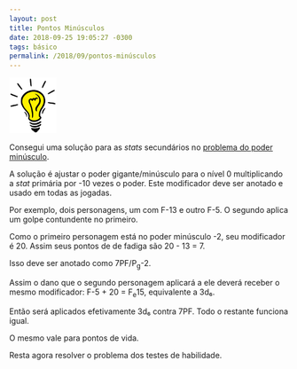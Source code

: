 ```yaml
---
layout: post
title: Pontos Minúsculos
date: 2018-09-25 19:05:27 -0300
tags: básico
permalink: /2018/09/pontos-minúsculos
---
```


<div class="float-right">
  <img src="/assets/images/idea.png" alt="Solução" />
</div>

Consegui uma solução para as *stats* secundários no
[problema do poder minúsculo](/2018/09/poder-minúsculo).

A solução é ajustar o poder gigante/minúsculo para o nível 0 multiplicando
a *stat* primária por -10 vezes o poder.
Este modificador deve ser anotado e usado em todas as jogadas.

Por exemplo, dois personagens, um com F-13 e outro F-5.
O segundo aplica um golpe contundente no primeiro.

Como o primeiro personagem está no poder minúsculo -2, seu modificador é 20.
Assim seus pontos de de fadiga são 20 - 13 = 7.

Isso deve ser anotado como 7PF/P<sub>g</sub>-2.

Assim o dano que o segundo personagem aplicará a ele deverá receber o mesmo
modificador: F-5 + 20 = F<sub>e</sub>15, equivalente a 3d₆.

Então será aplicados efetivamente 3d₆ contra 7PF. Todo o restante funciona
igual.

O mesmo vale para pontos de vida.

Resta agora resolver o problema dos testes de habilidade.
